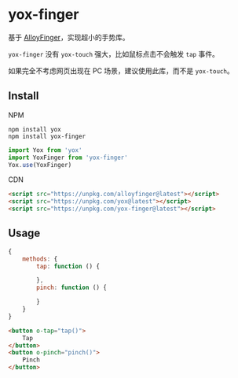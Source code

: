 # yox-finger

基于 [AlloyFinger](https://github.com/AlloyTeam/AlloyFinger)，实现超小的手势库。

`yox-finger` 没有 `yox-touch` 强大，比如鼠标点击不会触发 `tap` 事件。

如果完全不考虑网页出现在 PC 场景，建议使用此库，而不是 `yox-touch`。

## Install

NPM

```shell
npm install yox
npm install yox-finger
```

```javascript
import Yox from 'yox'
import YoxFinger from 'yox-finger'
Yox.use(YoxFinger)
```

CDN

```html
<script src="https://unpkg.com/alloyfinger@latest"></script>
<script src="https://unpkg.com/yox@latest"></script>
<script src="https://unpkg.com/yox-finger@latest"></script>
```

## Usage

```javascript
{
    methods: {
        tap: function () {

        },
        pinch: function () {

        }
    }
}
```

```html
<button o-tap="tap()">
    Tap
</button>
<button o-pinch="pinch()">
    Pinch
</button>
```
